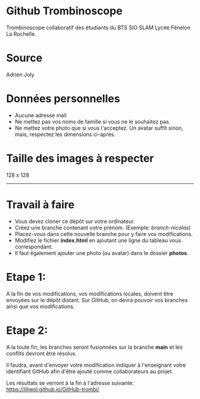 # Github Trombinoscope

Trombinoscope collaboratif des étudiants du BTS SIO SLAM Lycée Fénelon La Rochelle.

# Source

Adrien Joly

# Données personnelles

* Aucune adresse mail
* Ne mettez pas vos noms de famille si vous ne le souhaitez pas.
* Ne mettez votre photo que si vous l'acceptez. Un avatar suffit sinon, mais, respectez les dimensions ci-après.

# Taille des images à respecter

128 x 128

***

# Travail à faire

* Vous devez cloner ce dépôt sur votre ordinateur.
* Créez une branche contenant votre prénom. (Exemple: *branch-nicolas*)
* Placez-vous dans cette nouvelle branche pour y faire vos modifications.
* Modifiez le fichier **index.html** en ajoutant une ligne du tableau vous correspondant.
* Il faut également ajouter une photo (ou avatar) dans le dossier **photos**.

# Etape 1:

A la fin de vos modifications, vos modifications locales, doivent être envoyées sur le dépôt distant.
Sur GitHub, on devra pouvoir vos branches ainsi que vos modifications.


# Etape 2:

A la toute fin, les branches seront fusionnées sur la branche **main** et les conflits devront être résolus.

Il faudra, avant d'envoyer votre modification indiquer à l'enseignant votre identifiant GitHub afin d'être ajouté comme collaborateurs au projet.

Les résultats se verront à la fin à l'adresse suivante: https://liliwol.github.io/GitHub-trombi/ 
